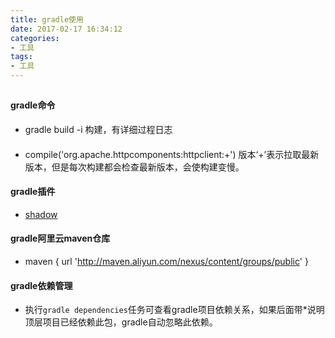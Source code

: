 ```yaml
---
title: gradle使用
date: 2017-02-17 16:34:12
categories: 
- 工具
tags:
- 工具
---
```


##

#### gradle命令

- gradle build -i 构建，有详细过程日志


####
- compile('org.apache.httpcomponents:httpclient:+') 版本‘+’表示拉取最新版本，但是每次构建都会检查最新版本，会使构建变慢。



#### gradle插件
- [shadow](https://github.com/johnrengelman/shadow)


#### gradle阿里云maven仓库
- maven { url 'http://maven.aliyun.com/nexus/content/groups/public' }

#### gradle依赖管理

- 执行`gradle dependencies`任务可查看gradle项目依赖关系，如果后面带*说明顶层项目已经依赖此包，gradle自动忽略此依赖。